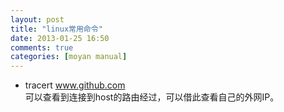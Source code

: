 ```yaml
---
layout: post
title: "linux常用命令"
date: 2013-01-25 16:50
comments: true
categories: [moyan manual]
---
```


* tracert www.github.com  
可以查看到连接到host的路由经过，可以借此查看自己的外网IP。
